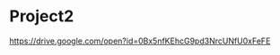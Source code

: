 # Project2

<!-- Google Doc For Project -->
https://drive.google.com/open?id=0Bx5nfKEhcG9pd3NrcUNfU0xFeFE
